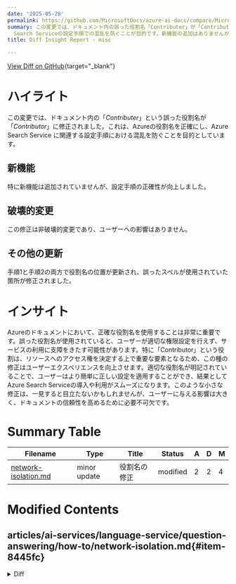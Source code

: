```yaml
---
date: '2025-05-28'
permalink: https://github.com/MicrosoftDocs/azure-ai-docs/compare/MicrosoftDocs:a7ab2bd...MicrosoftDocs:4f76879
summary: この変更では、ドキュメント内の誤った役割名「Contributer」が「Contributor」に修正されました。これにより、Azureにおける役割名の正確性が向上し、Azure
  Search Serviceの設定手順での混乱を防ぐことが目的です。新機能の追加はありませんが、手順の正確性が向上し、この修正は非破壊的でユーザーへの影響はありません。また、手順1と手順2で役割名の位置や誤ったスペルも修正されました。正確な役割名の使用は、ユーザーが適切な権限設定を行う上で重要であり、このような修正がユーザーエクスペリエンスを向上させます。
title: Diff Insight Report - misc

---
```


[View Diff on GitHub](https://github.com/MicrosoftDocs/azure-ai-docs/compare/MicrosoftDocs:a7ab2bd...MicrosoftDocs:4f76879){target="_blank"}

# ハイライト
この変更では、ドキュメント内の「*Contributer*」という誤った役割名が「*Contributor*」に修正されました。これは、Azureの役割名を正確にし、Azure Search Service に関連する設定手順における混乱を防ぐことを目的としています。

## 新機能
特に新機能は追加されていませんが、設定手順の正確性が向上しました。

## 破壊的変更
この修正は非破壊的変更であり、ユーザーへの影響はありません。

## その他の更新
手順1と手順2の両方で役割名の位置が更新され、誤ったスペルが使用されていた箇所が修正されました。

# インサイト
Azureのドキュメントにおいて、正確な役割名を使用することは非常に重要です。誤った役割名が使用されていると、ユーザーが適切な権限設定を行えず、サービスの利用に支障をきたす可能性があります。特に「Contributor」という役割は、リソースへのアクセス権を決定する上で重要な要素となるため、この種の修正はユーザーエクスペリエンスを向上させます。適切な役割名が明記されていることで、ユーザーはより簡単に正しい設定を適用することができ、結果としてAzure Search Serviceの導入や利用がスムーズになります。このような小さな修正は、一見すると目立たないかもしれませんが、ユーザーに与える影響は大きく、ドキュメントの信頼性を高めるために必要不可欠です。

# Summary Table
|  Filename  | Type |    Title    | Status | A  | D  | M  |
|------------|------|-------------|--------|----|----|----|
| [network-isolation.md](#item-8445fc) | minor update | 役割名の修正 | modified | 2 | 2 | 4 | 


# Modified Contents
## articles/ai-services/language-service/question-answering/how-to/network-isolation.md{#item-8445fc}

<details>
<summary>Diff</summary>
````diff
@@ -21,12 +21,12 @@ Private endpoints are provided by [Azure Private Link](/azure/private-link/priva
 
 ## Steps to enable private endpoint
 
-1. Assign *Contributer* role to language resource (Depending on the context this may appear as a Text Analytics resource) in the Azure Search Service instance. This operation requires *Owner* access to the subscription. Go to Identity tab in the service resource to get the identity.
+1. Assign *Contributor* role to language resource (Depending on the context this may appear as a Text Analytics resource) in the Azure Search Service instance. This operation requires *Owner* access to the subscription. Go to Identity tab in the service resource to get the identity.
 
 > [!div class="mx-imgBorder"]
 > ![Text Analytics Identity](../../../QnAMaker/media/qnamaker-reference-private-endpoints/private-endpoints-identity.png)
 
-2. Add the above identity as *Contributer* by going to Azure Search Service IAM tab.
+2. Add the above identity as *Contributor* by going to Azure Search Service IAM tab.
 
 ![Managed service IAM](../../../QnAMaker/media/qnamaker-reference-private-endpoints/private-endpoint-access-control.png)
 
````
</details>

### Summary

```json
{
    "modification_type": "minor update",
    "modification_title": "役割名の修正"
}
```

### Explanation
この変更では、ドキュメント内の「*Contributer*」という役割名が「*Contributor*」に修正されています。この変更は、Azureの役割名に正確さを持たせるためのものであり、特にAzure Search Serviceに関連する設定手順において混乱を防ぐことが目的です。具体的には、手順1と手順2の両方でこの役割名の位置が更新されています。変更前の文書では誤ったスペルが使用されていましたが、修正後は正確な役割名を使用することで、ユーザーが適切な権限を割り当てることができるようになります。この修正により、ドキュメントの正確性とユーザー体験が向上します。


